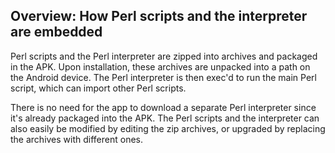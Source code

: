 ## Overview: How Perl scripts and the interpreter are embedded ##

Perl scripts and the Perl interpreter are zipped into archives and packaged in the APK. Upon installation, these archives are unpacked into a path on the Android device. The Perl interpreter is then exec'd to run the main Perl script, which can import other Perl scripts.

There is no need for the app to download a separate Perl interpreter since it's already packaged into the APK. The Perl scripts and the interpreter can also easily be modified by editing the zip archives, or upgraded by replacing the archives with different ones.